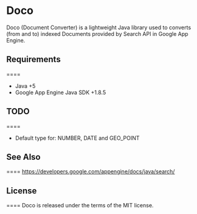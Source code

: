 Doco
====
Doco (Document Converter) is a lightweight Java library used to converts (from and to) indexed Documents provided by Search API in Google App Engine.

## Requirements
====
* Java +5
* Google App Engine Java SDK +1.8.5

## TODO
====
* Default type for: NUMBER, DATE and GEO_POINT

## See Also
====
https://developers.google.com/appengine/docs/java/search/

## License
====
Doco is released under the terms of the MIT license.
